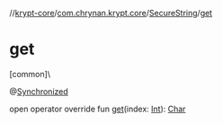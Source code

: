 //[krypt-core](../../../index.md)/[com.chrynan.krypt.core](../index.md)/[SecureString](index.md)/[get](get.md)

# get

[common]\

@[Synchronized](https://kotlinlang.org/api/latest/jvm/stdlib/kotlin.jvm/-synchronized/index.html)

open operator override fun [get](get.md)(index: [Int](https://kotlinlang.org/api/latest/jvm/stdlib/kotlin/-int/index.html)): [Char](https://kotlinlang.org/api/latest/jvm/stdlib/kotlin/-char/index.html)
